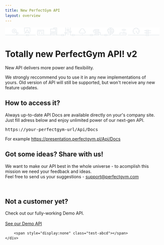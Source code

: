 ```yaml
---
title: New PerfectGym API
layout: overview
---
```


<div id="wrapper">
    <div class="pg-api-graphic-block">
      <img src="/assets/images/pg-api-graphic.png" alt="Perfect Gym api">
    </div>
    <div class="content">
        <h1 class="new-version">
        Totally new PerfectGym API!
        <span class="h1-background-text">v2</span>
        </h1>
        <p>
            New API delivers more power and flexibility.
        </p>
        <p>
            We strongly reccommend you to use it in any new implementations of yours. Old version of API will still be supported, but won't receive any new feature updates.
        </p>
        <h2>How to access it?</h2>
        <p>
        Always up-to-date API Docs are available directly on your's company site.
        <br>
        Just fill adress below and enjoy unlimited power of our <span>next-gen&nbsp;API<span>.
        </p>
        <pre>https://your-perfectgym-url/Api/Docs</pre>
        <p>For example <a href="#">https://presentation.perfectgym.pl/Api/Docs</a></p>
        <h2>Got some ideas? Share with us!</h2>
        <p>We want to make our API best in the whole universe - to acomplish this mission we need your feedback and ideas.<br>
        Feel free to send us your suggestions - <a href="mailto:support@perfectgym.com">support@perfectgym.com</a></p>
        <br />
        <h2>Not a customer yet?</h2>
        <p>
        Check out our fully-working Demo API.<br><br>
        <a href="https://presentation.perfectgym.com/Api/Docs" class="button">See our Demo API</a>
        </p>

        <span style="display:none" class="test-abcd"></span>
    </div>
</div>

